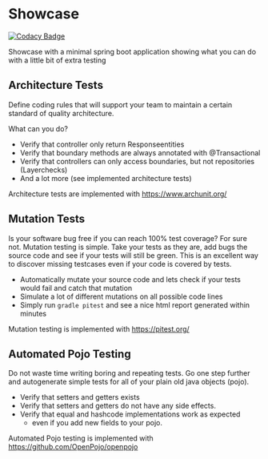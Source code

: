 # Showcase

[![Codacy Badge](https://api.codacy.com/project/badge/Grade/e556f5bf22834f8792109a59587fe7e0)](https://app.codacy.com/gh/benjamineckstein/showcase?utm_source=github.com&utm_medium=referral&utm_content=benjamineckstein/showcase&utm_campaign=Badge_Grade)

Showcase with a minimal spring boot application showing what you can do with a little bit of extra testing

## Architecture Tests

Define coding rules that will support your team to maintain a certain standard of quality architecture.  

What can you do? 
 * Verify that controller only return Responseentities
 * Verify that boundary methods are always annotated with @Transactional
 * Verify that controllers can only access boundaries, but not repositories (Layerchecks)
 * And a lot more (see implemented architecture tests) 

Architecture tests are implemented with https://www.archunit.org/

## Mutation Tests

Is your software bug free if you can reach 100% test coverage? For sure not. Mutation testing is simple. Take your tests as they are, add bugs the source code and see if your tests will still be green. This is an excellent way to discover missing testcases even if your code is covered by tests.
 * Automatically mutate your source code and lets check if your tests would fail and catch that mutation
 * Simulate a lot of different mutations on all possible code lines
 * Simply run `gradle pitest` and see a nice html report generated within minutes

Mutation testing is implemented with https://pitest.org/


## Automated Pojo Testing

Do not waste time writing boring and repeating tests. Go one step further and autogenerate simple tests for all of your plain old java objects (pojo). 
 * Verify that setters and getters exists
 * Verify that setters and getters do not have any side effects.
 * Verify that equal and hashcode implementations work as expected 
   * even if you add new fields to your pojo.  
   

Automated Pojo testing is implemented with https://github.com/OpenPojo/openpojo